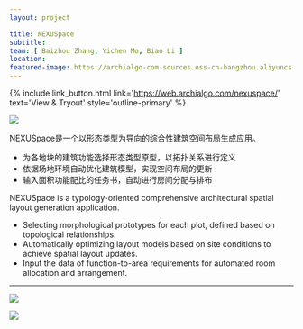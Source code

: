 ```yaml
---
layout: project

title: NEXUSpace
subtitle:
team: [ Baizhou Zhang, Yichen Mo, Biao Li ]
location:
featured-image: https://archialgo-com-sources.oss-cn-hangzhou.aliyuncs.com/images/nexuspace-interface-20240618.jpg
---
```


{% include link_button.html link='https://web.archialgo.com/nexuspace/' text='View & Tryout' style='outline-primary' %}

![](https://archialgo-com-sources.oss-cn-hangzhou.aliyuncs.com/images/nexuspace-interface-20240618.jpg)

NEXUSpace是一个以形态类型为导向的综合性建筑空间布局生成应用。

* 为各地块的建筑功能选择形态类型原型，以拓扑关系进行定义
* 依据场地环境自动优化建筑模型，实现空间布局的更新
* 输入面积功能配比的任务书，自动进行房间分配与排布

NEXUSpace is a typology-oriented comprehensive architectural spatial layout generation application.

* Selecting morphological prototypes for each plot, defined based on topological relationships.
* Automatically optimizing layout models based on site conditions to achieve spatial layout updates.
* Input the data of function-to-area requirements for automated room allocation and arrangement.

---

![](https://archialgo-com-sources.oss-cn-hangzhou.aliyuncs.com/images/nexuspace-wangyichen.jpg)

![](https://archialgo-com-sources.oss-cn-hangzhou.aliyuncs.com/images/nexuspace-zhuchangqing.jpg)

